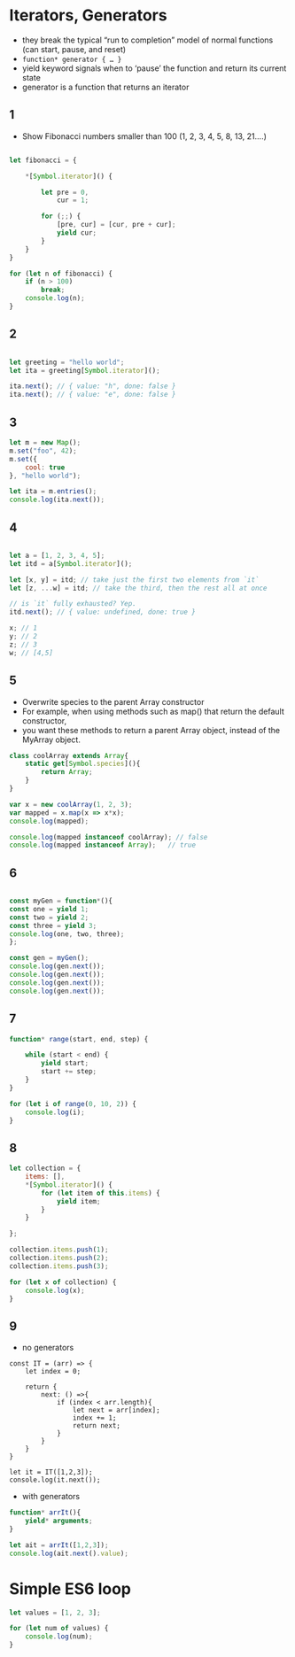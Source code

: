 # Iterators, Generators

* they break the typical “run to completion” model of normal functions (can start, pause, and reset)
* ```function* generator { … }```
* yield keyword signals when to ‘pause’ the function and return its current state
* generator is a function that returns an iterator

## 1
* Show Fibonacci numbers smaller than 100 (1, 2, 3, 4, 5, 8, 13, 21....)
```javascript

let fibonacci = {

    *[Symbol.iterator]() {

        let pre = 0,
            cur = 1;

        for (;;) {
            [pre, cur] = [cur, pre + cur];
            yield cur;
        }
    }
}

for (let n of fibonacci) {
    if (n > 100)
        break;
    console.log(n);
}
```
## 2
```javascript

let greeting = "hello world";
let ita = greeting[Symbol.iterator]();

ita.next(); // { value: "h", done: false }
ita.next(); // { value: "e", done: false }
```

## 3
```javascript
let m = new Map();
m.set("foo", 42);
m.set({
    cool: true
}, "hello world");

let ita = m.entries();
console.log(ita.next()); 
```    

## 4
```javascript

let a = [1, 2, 3, 4, 5];
let itd = a[Symbol.iterator]();

let [x, y] = itd; // take just the first two elements from `it`
let [z, ...w] = itd; // take the third, then the rest all at once

// is `it` fully exhausted? Yep.
itd.next(); // { value: undefined, done: true }

x; // 1
y; // 2
z; // 3
w; // [4,5]
```
## 5

* Overwrite species to the parent Array constructor
* For example, when using methods such as map() that return the default constructor,
* you want these methods to return a parent Array object, instead of the MyArray object.

```javascript
class coolArray extends Array{
    static get[Symbol.species](){
        return Array;
    }
}

var x = new coolArray(1, 2, 3);
var mapped = x.map(x => x*x);
console.log(mapped);

console.log(mapped instanceof coolArray); // false
console.log(mapped instanceof Array);   // true
```





## 6

```javascript

const myGen = function*(){
const one = yield 1;
const two = yield 2;
const three = yield 3;
console.log(one, two, three);
};

const gen = myGen();
console.log(gen.next());
console.log(gen.next());
console.log(gen.next());
console.log(gen.next());
```



## 7
```javascript
function* range(start, end, step) {

    while (start < end) {
        yield start;
        start += step;
    }
}

for (let i of range(0, 10, 2)) {
    console.log(i);
}
```

## 8
```javascript
let collection = {
    items: [],
    *[Symbol.iterator]() {
        for (let item of this.items) {
            yield item;
        }
    }

};

collection.items.push(1);
collection.items.push(2);
collection.items.push(3);

for (let x of collection) {
    console.log(x);
}
```
## 9
* no generators
```
const IT = (arr) => {
    let index = 0;
    
    return {
        next: () =>{
            if (index < arr.length){
                let next = arr[index];
                index += 1;
                return next;
            }
        }
    }
}

let it = IT([1,2,3]);
console.log(it.next());
```
* with generators
```javascript
function* arrIt(){
    yield* arguments;
}

let ait = arrIt([1,2,3]);
console.log(ait.next().value);
```
# Simple ES6 loop
```javascript
let values = [1, 2, 3];

for (let num of values) {
    console.log(num);
}
```
